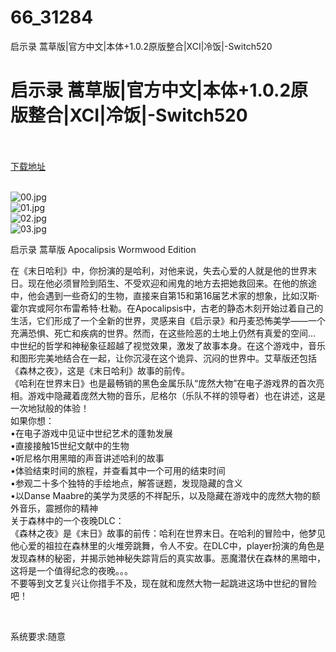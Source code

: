 # 66_31284
启示录 蒿草版|官方中文|本体+1.0.2原版整合|XCI|冷饭|-Switch520
# 启示录 蒿草版|官方中文|本体+1.0.2原版整合|XCI|冷饭|-Switch520
 <br/></br>
[下载地址](https://www.switch520.cc/article/31284 "下载地址")
<br/></br>

<p><img title="00.jpg" src="https://www.switch520.cc/muke_img/2022_05_15_d04eab59fb87e.jpg" alt="00.jpg"><br>
<img title="01.jpg" src="https://www.switch520.cc/muke_img/2022_05_15_f3dd92e75c139.jpg" alt="01.jpg"><br>
<img title="02.jpg" src="https://www.switch520.cc/muke_img/2022_05_15_4f47efbe2acd0.jpg" alt="02.jpg"><br>
<img title="03.jpg" src="https://www.switch520.cc/muke_img/2022_05_15_7df9f44cc506a.jpg" alt="03.jpg"></p>
<p>启示录 蒿草版 Apocalipsis Wormwood Edition</p>
<p>在《末日哈利》中，你扮演的是哈利，对他来说，失去心爱的人就是他的世界末日。现在他必须冒险到陌生、不受欢迎和闹鬼的地方去把她救回来。在他的旅途中，他会遇到一些奇幻的生物，直接来自第15和第16届艺术家的想象，比如汉斯·霍尔宾或阿尔布雷希特·杜勒。在Apocalipsis中，古老的静态木刻开始过着自己的生活，它们形成了一个全新的世界，灵感来自《启示录》和丹麦恐怖美学——一个充满恐惧、死亡和疾病的世界。然而，在这些险恶的土地上仍然有真爱的空间…<br>
中世纪的哲学和神秘象征超越了视觉效果，激发了故事本身。在这个游戏中，音乐和图形完美地结合在一起，让你沉浸在这个诡异、沉闷的世界中。艾草版还包括《森林之夜》，这是《末日哈利》故事的前传。<br>
《哈利在世界末日》也是最畅销的黑色金属乐队“庞然大物”在电子游戏界的首次亮相。游戏中隐藏着庞然大物的音乐，尼格尔（乐队不祥的领导者）也在讲述，这是一次地狱般的体验！<br>
如果你想：<br>
•在电子游戏中见证中世纪艺术的蓬勃发展<br>
•直接接触15世纪文献中的生物<br>
•听尼格尔用黑暗的声音讲述哈利的故事<br>
•体验结束时间的旅程，并查看其中一个可用的结束时间<br>
•参观二十多个独特的手绘地点，解答谜题，发现隐藏的含义<br>
•以Danse Maabre的美学为灵感的不祥配乐，以及隐藏在游戏中的庞然大物的额外音乐，震撼你的精神<br>
关于森林中的一个夜晚DLC：<br>
《森林之夜》是《末日》故事的前传：哈利在世界末日。在哈利的冒险中，他梦见他心爱的祖拉在森林里的火堆旁跳舞，令人不安。在DLC中，player扮演的角色是发现森林的秘密，并揭示她神秘失踪背后的真实故事。恶魔潜伏在森林的黑暗中，这将是一个值得纪念的夜晚。。。<br>
不要等到文艺复兴让你措手不及，现在就和庞然大物一起跳进这场中世纪的冒险吧！</p>
<p>&nbsp;</p>
<p>系统要求:随意</p>



